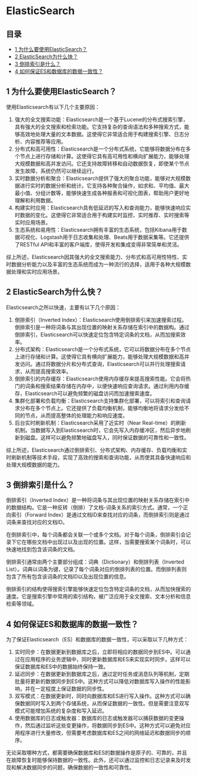 # ElasticSearch

## 目录

-   [1 为什么要使用ElasticSearch？](#1-为什么要使用ElasticSearch)
-   [2 ElasticSearch为什么快？](#2-ElasticSearch为什么快)
-   [3 倒排索引是什么？](#3-倒排索引是什么)
-   [4 如何保证ES和数据库的数据一致性？](#4-如何保证ES和数据库的数据一致性)

## 1 为什么要使用ElasticSearch？

使用Elasticsearch有以下几个主要原因：

1.  强大的全文搜索功能：Elasticsearch是一个基于Lucene的分布式搜索引擎，具有强大的全文搜索和检索功能。它支持复杂的查询语法和多种搜索方式，能够高效地处理大量的文本数据。这使得它非常适合用于构建搜索引擎、日志分析、内容推荐等应用。
2.  分布式和高可用性：Elasticsearch是一个分布式系统，它能够将数据分布在多个节点上进行存储和计算。这使得它具有高可用性和横向扩展能力，能够处理大规模数据和高并发访问。它还支持故障转移和自动数据恢复，即使某个节点发生故障，系统仍然可以继续运行。
3.  实时数据分析和聚合：Elasticsearch提供了强大的聚合功能，能够对大规模数据进行实时的数据分析和统计。它支持各种聚合操作，如求和、平均值、最大最小值、分组计数等，能够快速生成各种报表和可视化图表，帮助用户更好地理解和利用数据。
4.  构建实时应用：Elasticsearch具有低延迟的写入和查询能力，能够快速响应实时数据的变化。这使得它非常适合用于构建实时监控、实时推荐、实时搜索等实时应用场景。
5.  生态系统和易用性：Elasticsearch拥有丰富的生态系统，包括Kibana用于数据可视化、Logstash用于日志收集和处理、Beats用于数据采集等。它还提供了RESTful API和丰富的客户端库，使得开发和集成变得非常简单和灵活。

综上所述，Elasticsearch因其强大的全文搜索能力、分布式和高可用性特性、实时数据分析能力以及丰富的生态系统而成为一种流行的选择，适用于各种大规模数据处理和实时应用场景。

## 2 ElasticSearch为什么快？

Elasticsearch之所以快速，主要有以下几个原因：

1.  倒排索引（Inverted Index）：Elasticsearch使用倒排索引来加速搜索过程。倒排索引是一种将词条与其出现位置的映射关系存储在索引中的数据构。通过倒排索引，Elasticsearch可以快速定位包含特定词条的文档，从而加搜索效率。
2.  分布式架构：Elasticsearch是一个分布式系统，它可以将数据分布在多个节点上进行存储和计算。这使得它具有横向扩展能力，能够处理大规模数据和高并发访问。通过将数据分片和分布式查询，Elasticsearch可以并行处理搜索请求，从而提高搜索效率。
3.  倒排索引的内存缓存：Elasticsearch使用内存缓存来提高搜索性能。它会将热门的词条和搜索结果存储在内存中，以便快速响应查询请求。通过利用内存缓存，Elasticsearch可以避免频繁的磁盘访问而加速搜索速度。
4.  集群化部署和负载均衡：Elasticsearch支持集群化部署，可以将索引和查询请求分布在多个节点上。它还提供了负载均衡机制，能够均衡地将请求分发给不同的节点，从而提高整体的处理能力和响应速度。
5.  后台实时刷新机制：Elasticsearch采用了近实时（Near Real-time）的刷新机制。当数据写入到Elasticsearch时，它会先写入内存缓冲区，然后异步地刷新到磁盘。这样可以避免频繁地磁盘写入，同时保证数据的可靠性和一致性。

综上所述，Elasticsearch通过倒排索引、分布式架构、内存缓存、负载均衡和实时刷新机制等技术手段，实现了高效的搜索和查询功能，从而使其具备快速响应和处理大规模数据的能力。

## 3 倒排索引是什么？

倒排索引（Inverted Index）是一种将词条与其出现位置的映射关系存储在索引中的数据结构。它是一种反转（倒排）了文档-词条关系的索引方式。通常，一个正向索引（Forward Index）是通过文档ID来查找对应的词条，而倒排索引则是通过词条来查找对应的文档ID。

在倒排索引中，每个词条都会关联一个或多个文档。对于每个词条，倒排索引会记录下它在哪些文档中出现过以及出现的位置。这样，当需要搜索某个词条时，可以快速地找到包含该词条的文档。

倒排索引通常由两个主要部分组成：词典（Dictionary）和倒排列表（Inverted List）。词典以词条为键，记录了每个词条对应的倒排列表的位置。而倒排列表则包含了所有包含该词条的文档ID以及出现位置的信息。

倒排索引的结构使得搜索引擎能够快速定位包含特定词条的文档，从而加快搜索的速度。它是搜索引擎中常用的索引结构，被广泛应用于全文搜索、文本分析和信息检索等领域。

## 4 如何保证ES和数据库的数据一致性？

为了保证Elasticsearch（ES）和数据库的数据一致性，可以采取以下几种方式：

1.  实时同步：在数据更新到数据库之后，立即将相应的数据同步到ES中。可以通过在应用程序的业务逻辑中，同时更新数据库和ES来实现实时同步。这样可以保证数据库和ES中的数据始终保持一致。
2.  延迟同步：在数据更新到数据库之后，通过定时任务或消息队列等机制，定期批量将更新的数据同步到ES中。这种方式可以降低对数据库写入操作的性能影响，并在一定程度上保证数据的同步性。
3.  双写模式：在数据更新时，同时向数据库和ES进行写入操作。这种方式可以确保数据同时写入到两个存储系统，从而保证数据的一致性。但是需要注意双写模式可能增加系统的复杂度和写入延迟。
4.  使用数据库的日志或触发器：数据库的日志或触发器可以捕获数据的变更操作，然后通过监听这些变更操作，将数据同步到ES中。这种方式可以避免对应用程序进行大量修改，但需要考虑数据库和ES之间的网络延迟和数据同步的顺序。

无论采取哪种方式，都需要确保数据库和ES的数据操作是原子的、可靠的，并且在故障恢复时能够保持数据的一致性。此外，还可以通过监控和日志记录来及时发现和解决数据同步的问题，确保数据的一致性和可靠性。
